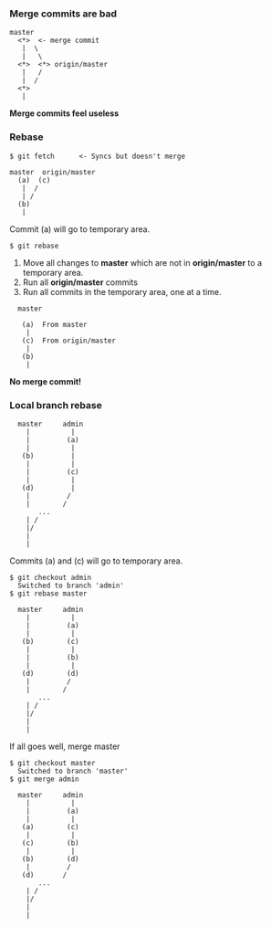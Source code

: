 ### Merge commits are bad
```
master
  <*>  <- merge commit
   |  \
   |   \
  <*>  <*> origin/master
   |   /
   |  /
  <*>
   |
```
**Merge commits feel useless**
### Rebase
```
$ git fetch      <- Syncs but doesn't merge
```
```
master  origin/master
  (a)  (c)
   |  /
   | / 
  (b)
   |
```
Commit (a) will go to temporary area.
```
$ git rebase
```
1. Move all changes to **master** which are not in **origin/master** to a temporary area.
2. Run all **origin/master** commits
3. Run all commits in the temporary area, one at a time.
```
  master

   (a)  From master
    |
   (c)  From origin/master
    |
   (b)
    |
```
**No merge commit!**
### Local branch rebase
```
  master     admin
    |          |
    |         (a) 
    |          |
   (b)         |
    |          |
    |         (c)     
    |          |
   (d)         |
    |         /
    |        /
       ...
    | /
    |/
    |
    |
```  
Commits (a) and (c) will go to temporary area.
```
$ git checkout admin
  Switched to branch 'admin'
$ git rebase master
``` 
```
  master     admin
    |          |
    |         (a) 
    |          |
   (b)        (c)
    |          |
    |         (b)     
    |          |
   (d)        (d)
    |         /
    |        /
       ...
    | /
    |/
    |
    |
``` 
If all goes well, merge master
```
$ git checkout master
  Switched to branch 'master'
$ git merge admin
``` 
```
  master     admin
    |          |
    |         (a) 
    |          |
   (a)        (c)
    |          |
   (c)        (b)     
    |          |
   (b)        (d)
    |         /
   (d)       /
       ...
    | /
    |/
    |
    |
```